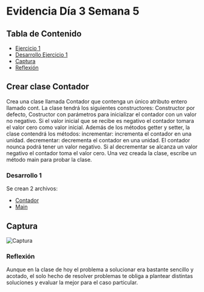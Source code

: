 # Evidencia Día 3 Semana 5
## Tabla de Contenido
- [Ejercicio 1](#crear-clase-contador)
- [Desarrollo Ejercicio 1](#desarrollo-1)
- [Captura](#captura)
- [Reflexión](#reflexion)
## Crear clase Contador
Crea una clase llamada Contador que contenga un único atributo entero llamado cont. La clase tendrá los siguientes constructores: Constructor por defecto, Costructor con parámetros para inicializar el contador con un valor no negativo. Si el valor inicial que se recibe es negativo el contador tomara el valor cero como valor inicial. Además de los métodos getter y setter, la clase contendrá los métodos: incrementar: incrementa el contador en una unidad. decrementar: decrementa el contador en una unidad. El contador nounca podrá tener un valor negativo. Si al decrementar se alcanza un valor negativo el contador toma el valor cero. Una vez creada la clase, escribe un método main para probar la clase.
### Desarrollo 1
Se crean 2 archivos:
- [Contador](https://github.com/SebaFarias/modulo_programacion_basica_en_java/blob/master/POO/Contador/src/contador/Contador.java)
- [Main](https://github.com/SebaFarias/modulo_programacion_basica_en_java/blob/master/POO/Contador/src/contador/Main.java)
## Captura
![Captura](https://raw.githubusercontent.com/SebaFarias/modulo_programacion_basica_en_java/master/POO/Contador/captura.png)
### Reflexión
Aunque en la clase de hoy el problema a solucionar era bastante sencillo y acotado, el solo hecho de resolver problemas te obliga a plantear distintas soluciones y evaluar la mejor para el caso particular.






